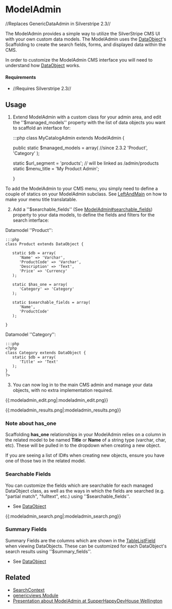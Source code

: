# ModelAdmin

//Replaces GenericDataAdmin in Silverstripe 2.3//

The ModelAdmin provides a simple way to utilize the SilverStripe CMS UI with your own custom data models.  The ModelAdmin uses the [DataObject](http://api.silverstripe.org/trunk/sapphire/model/DataObject.html)'s Scaffolding to create the search fields, forms, and displayed data within the CMS. 

In order to customize the ModelAdmin CMS interface you will need to understand how  [DataObject](http://api.silverstripe.org/trunk/sapphire/model/DataObject.html) works.

#### Requirements

*  //Requires Silverstripe 2.3//

## Usage

1. Extend ModelAdmin with a custom class for your admin area, and edit the ''$managed_models'' property with the list of data objects you want to scaffold an interface for:

	:::php
	class MyCatalogAdmin extends ModelAdmin {
	   
	  public static $managed_models = array(   //since 2.3.2
	      'Product',
	      'Category'
	   );
	
	  static $url_segment = 'products'; // will be linked as /admin/products
	  static $menu_title = 'My Product Admin';
	
	}


To add the ModelAdmin to your CMS menu, you simply need to define a couple of statics on your ModelAdmin subclass. See [LeftAndMain](http://api.silverstripe.org/trunk/cms/core/LeftAndMain.html) on how to make your menu title translatable.


2. Add a ''$searchable_fields'' (See [ModelAdmin#searchable_fields](ModelAdmin#searchable_fields)) property to your data models, to define the fields and filters for the search interface:

Datamodel ''Product'':

	:::php
	class Product extends DataObject {
	
	   static $db = array(
	      'Name' => 'Varchar',
	      'ProductCode' => 'Varchar',
	      'Description' => 'Text',
	      'Price' => 'Currency'
	   );
	
	   static $has_one = array(
	      'Category' => 'Category'
	   );
	
	   static $searchable_fields = array(
	      'Name',
	      'ProductCode' 
	   );
	
	}


Datamodel ''Category'':

	:::php
	<?php
	class Category extends DataObject {
	   static $db = array(
	      'Title' => 'Text'
	   );
	}
	?>


3. You can now log in to the main CMS admin and manage your data objects, with no extra implementation required.

{{:modeladmin_edit.png|:modeladmin_edit.png}}

{{:modeladmin_results.png|:modeladmin_results.png}}
### Note about has_one

Scaffolding **has_one** relationships in your ModelAdmin relies on a column in the related model to be named **Title** or **Name** of a string type (varchar, char, etc).  These will be pulled in to the dropdown when creating a new object.

If you are seeing a list of ID#s when creating new objects, ensure you have one of those two in the related model.

### Searchable Fields

You can customize the fields which are searchable for each managed DataObject class, as well as the ways in which the fields are searched (e.g. "partial match", "fulltext", etc.) using ''$searchable_fields''.

   * See [DataObject](http://api.silverstripe.org/trunk/sapphire/model/DataObject.html)

{{:modeladmin_search.png|:modeladmin_search.png}}

### Summary Fields

Summary Fields are the columns which are shown in the [TableListField](http://api.silverstripe.org/trunk/forms/fields-relational/TableListField.html) when viewing DataObjects.  These can be customized for each DataObject's search results using ''$summary_fields''.

   * See [DataObject](http://api.silverstripe.org/trunk/sapphire/model/DataObject.html)

## Related

*  [SearchContext](SearchContext)
*  [genericviews Module](modules/genericviews)
*  [Presentation about ModelAdmin at SupperHappyDevHouse Wellington](http://www.slideshare.net/chillu/modeladmin-in-silverstripe-23)
